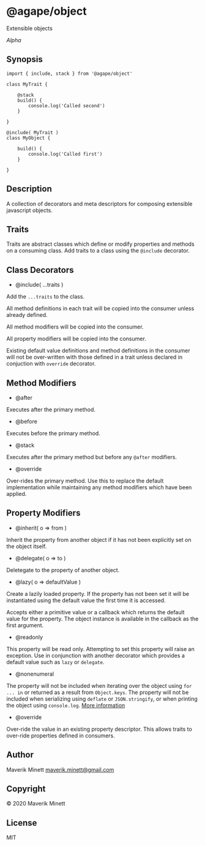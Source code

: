 # @agape/object

Extensible objects

*Alpha*

## Synopsis

```
import { include, stack } from '@agape/object'

class MyTrait {

    @stack
    build() {
        console.log('Called second')
    }

}

@include( MyTrait )
class MyObject {

    build() {
        console.log('Called first')
    }

}
```


## Description

A collection of decorators and meta descriptors for composing extensible 
javascript objects.


## Traits

Traits are abstract classes which define or modify properties and methods
on a consuming class. Add traits to a class using the `@include` decorator.


## Class Decorators

- @include( ...traits )

Add the `...traits` to the class.

All method definitions in each trait will be copied into the consumer
unless already defined. 

All method modifiers will be copied into the consumer.

All property modifiers will be copied into the consumer. 

Existing default value definitions and method definitions in the
consumer will not be over-written with those defined in a trait
unless declared in conjuction with `override` decorator.


## Method Modifiers

- @after

Executes after the primary method.

- @before

Executes before the primary method.

- @stack

Executes after the primary method but before any `@after` modifiers.

- @override

Over-rides the primary method. Use this to replace the default implementation
while maintaining any method modifiers which have been applied.


## Property Modifiers

- @inherit( o => from )

Inherit the property from another object if it has not been explicitly
set on the object itself.


- @delegate( o => to )

Deletegate to the property of another object.

- @lazy( o => defaultValue )

Create a lazily loaded property. If the property has not been set it will
be instantiated using the default value the first time it is accessed.

Accepts either a primitive value or a callback which returns the default
value for the property. The object instance is available in the callback 
as the first argument.

- @readonly

This property will be read only. Attempting to set this property will
raise an exception. Use in conjunction with another decorator which 
provides a default value such as `lazy` or `delegate`.

- @nonenumeral

The property will not be included when iterating over the object using
`for ... in` or returned as a result from `Object.keys`. The property
will not be included when serializing using `deflate` or `JSON.stringify`,
or when printing the object using `console.log`. [More information](https://developer.mozilla.org/en-US/docs/Web/JavaScript/Enumerability_and_ownership_of_properties)


- @override

Over-ride the value in an existing property descriptor. This allows traits 
to over-ride properties defined in consumers.



## Author

Maverik Minett  maverik.minett@gmail.com


## Copyright

© 2020 Maverik Minett


## License

MIT
